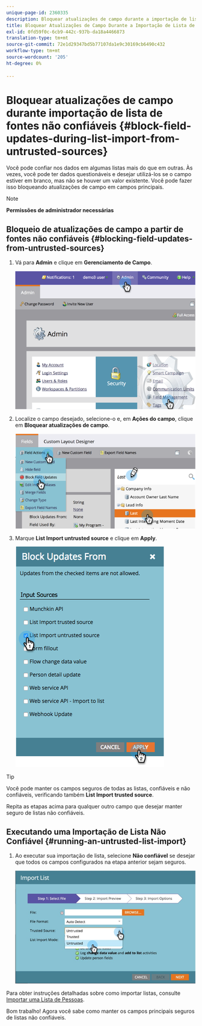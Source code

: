 ```yaml
---
unique-page-id: 2360335
description: Bloquear atualizações de campo durante a importação de lista de fontes não confiáveis - Documentos do Marketo - Documentação do produto
title: Bloquear Atualizações de Campo Durante a Importação de Lista de Fontes Não Confiáveis
exl-id: 0fd59f0c-6cb9-442c-937b-da18a4466873
translation-type: tm+mt
source-git-commit: 72e1d29347bd5b77107da1e9c30169cb6490c432
workflow-type: tm+mt
source-wordcount: '205'
ht-degree: 0%

---
```


# Bloquear atualizações de campo durante importação de lista de fontes não confiáveis {#block-field-updates-during-list-import-from-untrusted-sources}

Você pode confiar nos dados em algumas listas mais do que em outras. Às vezes, você pode ter dados questionáveis e desejar utilizá-los se o campo estiver em branco, mas não se houver um valor existente. Você pode fazer isso bloqueando atualizações de campo em campos principais.

>[!NOTE]
>
>**Permissões de administrador necessárias**

## Bloqueio de atualizações de campo a partir de fontes não confiáveis {#blocking-field-updates-from-untrusted-sources}

1. Vá para **Admin** e clique em **Gerenciamento de Campo**.

   ![](assets/image2014-9-19-9-3a38-3a38.png)

1. Localize o campo desejado, selecione-o e, em **Ações do campo**, clique em **Bloquear atualizações de campo**.

   ![](assets/image2014-9-19-9-3a39-3a40.png)

1. Marque **List Import untrusted source** e clique em **Apply**.

   ![](assets/blockupdates.png)

>[!TIP]
>
>Você pode manter os campos seguros de todas as listas, confiáveis e não confiáveis, verificando também **List Import trusted source**.

Repita as etapas acima para qualquer outro campo que desejar manter seguro de listas não confiáveis.

## Executando uma Importação de Lista Não Confiável {#running-an-untrusted-list-import}

1. Ao executar sua importação de lista, selecione **Não confiável** se desejar que todos os campos configurados na etapa anterior sejam seguros.

   ![](assets/importpersondetails.jpg)

Para obter instruções detalhadas sobre como importar listas, consulte [Importar uma Lista de Pessoas](/help/marketo/getting-started/quick-wins/import-a-list-of-people.md).

Bom trabalho! Agora você sabe como manter os campos principais seguros de listas não confiáveis.

